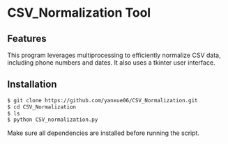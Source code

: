 # CSV_Normalization Tool 

## Features
This program leverages multiprocessing to efficiently normalize CSV data, including phone numbers and dates. It also uses a tkinter user interface. 

## Installation 
```bash
$ git clone https://github.com/yanxue06/CSV_Normalization.git
$ cd CSV_Normalization
$ ls
$ python CSV_normalization.py
```
Make sure all dependencies are installed before running the script. 

